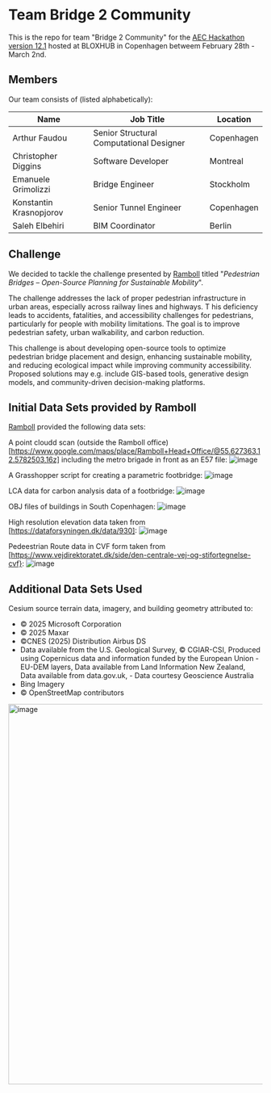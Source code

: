 # Team Bridge 2 Community 

This is the repo for team "Bridge 2 Community" for the [AEC Hackathon version 12.1](https://bloxhub.org/aec-hackathon-bloxhub/) hosted at BLOXHUB in Copenhagen betweem February 28th - March 2nd. 

## Members 

Our team consists of (listed alphabetically):

| Name | Job Title | Location |
| --- | --- | --- |
| Arthur Faudou | Senior Structural Computational Designer | Copenhagen | 
| Christopher Diggins | Software Developer | Montreal |
| Emanuele Grimolizzi | Bridge Engineer | Stockholm |
| Konstantin Krasnopjorov | Senior Tunnel Engineer | Copenhagen |
| Saleh Elbehiri | BIM Coordinator | Berlin | 

## Challenge

We decided to tackle the challenge presented by [Ramboll](https://www.ramboll.com/) titled "_Pedestrian Bridges – Open-Source Planning for Sustainable Mobility_".

The challenge addresses the lack of proper pedestrian infrastructure in urban areas, especially across railway lines and highways. T
his deficiency leads to accidents, fatalities, and accessibility challenges for pedestrians, particularly for people with mobility limitations. 
The goal is to improve pedestrian safety, urban walkability, and carbon reduction.

This challenge is about developing open-source tools to optimize pedestrian bridge placement and design, enhancing sustainable mobility, and reducing ecological 
impact while improving community accessibility. Proposed solutions may e.g. include GIS-based tools, generative design models, and community-driven decision-making platforms.

## Initial Data Sets provided by Ramboll

[Ramboll](https://www.ramboll.com/) provided the following data sets:

A point cloudd scan (outside the Ramboll office)[https://www.google.com/maps/place/Ramboll+Head+Office/@55.627363,12.5782503,16z] including the metro brigade in front as an E57 file:
![image](https://github.com/user-attachments/assets/fb7c386b-0723-4f1b-8774-5c504e134573)

A Grasshopper script for creating a parametric footbridge:
![image](https://github.com/user-attachments/assets/8f6187e1-25de-4bbb-a2c6-780fc97ee562)

LCA data for carbon analysis data of a footbridge:
![image](https://github.com/user-attachments/assets/c6a3b74d-6051-4160-afb3-280692870bcf)

OBJ files of buildings in South Copenhagen:
![image](https://github.com/user-attachments/assets/794acc03-d501-4e28-ab91-320f9eeb799f)

High resolution elevation data taken from [https://dataforsyningen.dk/data/930]:
![image](https://github.com/user-attachments/assets/68691ea0-c42a-4425-b18f-e38a075ad3c2)

Pedeestrian Route data in CVF form taken from [https://www.vejdirektoratet.dk/side/den-centrale-vej-og-stifortegnelse-cvf}:
![image](https://github.com/user-attachments/assets/efaa804c-e87b-4003-8bb0-6caa7f67fb0b)

## Additional Data Sets Used

Cesium source terrain data, imagery, and building geometry attributed to: 
- © 2025 Microsoft Corporation
- © 2025 Maxar
- ©CNES (2025) Distribution Airbus DS
- Data available from the U.S. Geological Survey, © CGIAR-CSI, Produced using Copernicus data and information funded by the European Union - EU-DEM layers, Data available from Land Information New Zealand, Data available from data.gov.uk, - Data courtesy Geoscience Australia
- Bing Imagery
- © OpenStreetMap contributors

<img width="754" alt="image" src="https://github.com/user-attachments/assets/a1201415-7cab-4cb6-82a7-5ec974b41e1b" />
